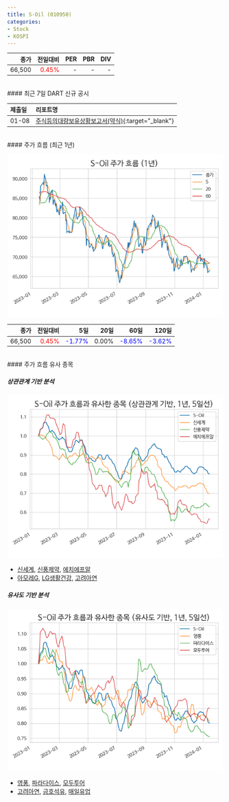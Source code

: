 ```yaml
---
title: S-Oil (010950)
categories:
- Stock
- KOSPI
---
```


|종가|전일대비|PER|PBR|DIV|
|---:|-------:|--:|--:|--:|
|66,500|<span style="color: red">0.45%</span>|-|-|-|

<!-- more -->

<br>
#### 최근 7일 DART 신규 공시


|제출일|리포트명|
|:-----|:-------|
|01-08|[주식등의대량보유상황보고서(약식)](https://dart.fss.or.kr/dsaf001/main.do?rcpNo=20240108000276){:target="_blank"}|

<br>
#### 주가 흐름 (최근 1년)

![010950](/assets/images/stock/010950.png)

|종가|전일대비|5일|20일|60일|120일|
|---:|-------:|--:|---:|---:|----:|
|66,500|<span style="color: red">0.45%</span>|<span style="color: blue">-1.77%</span>|0.00%|<span style="color: blue">-8.65%</span>|<span style="color: blue">-3.62%</span>|

<br>
#### 주가 흐름 유사 종목

##### 상관관계 기반 분석

![010950](/assets/images/stock/010950_corr.png)
- [신세계](/004170/), [신풍제약](/019170/), [에치에프알](/230240/)
- [아모레G](/002790/), [LG생활건강](/051900/), [고려아연](/010130/)

##### 유사도 기반 분석

![010950](/assets/images/stock/010950_sim.png)
- [영풍](/000670/), [파라다이스](/034230/), [모두투어](/080160/)
- [고려아연](/010130/), [금호석유](/011780/), [매일유업](/267980/)